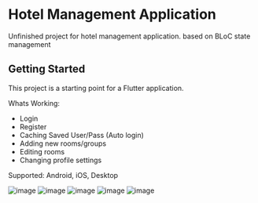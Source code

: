 # Hotel Management Application

Unfinished project for hotel management application.
based on BLoC state management

## Getting Started

This project is a starting point for a Flutter application.

Whats Working:
- Login
- Register
- Caching Saved User/Pass (Auto login)
- Adding new rooms/groups
- Editing rooms
- Changing profile settings

Supported: Android, iOS, Desktop

![image](https://user-images.githubusercontent.com/64702427/200767431-ac4393b0-147c-47f7-80cd-61d5ea5c5cc6.png)
![image](https://user-images.githubusercontent.com/64702427/200767345-b1054aa0-e1db-4a30-be19-9dc3ea560b0d.png)
![image](https://user-images.githubusercontent.com/64702427/200767478-f6846fb9-8776-4034-87a9-47037cba9a8e.png)
![image](https://user-images.githubusercontent.com/64702427/200767531-cc19c7ab-8ed0-40de-8b0b-f90f68fdbc62.png)
![image](https://user-images.githubusercontent.com/64702427/200767585-0e2a8b94-f0cc-4a14-9c4e-79140cf56a4a.png)
